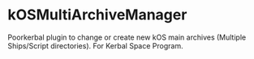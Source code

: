 # kOSMultiArchiveManager
Poorkerbal plugin to change or create new kOS main archives (Multiple Ships/Script directories). For Kerbal Space Program.
